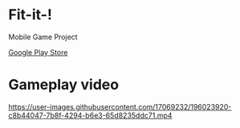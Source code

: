 # Fit-it-!
 Mobile Game Project
 
[Google Play Store](https://play.google.com/store/apps/details?id=com.LeobGames.FitIt)

# Gameplay video
https://user-images.githubusercontent.com/17069232/196023920-c8b44047-7b8f-4294-b6e3-65d8235ddc71.mp4

